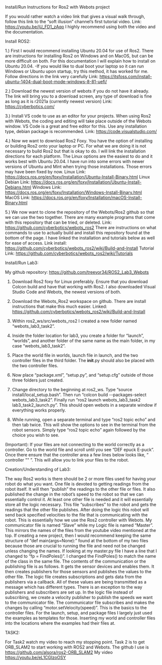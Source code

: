 Install/Run Instructions for Ros2 with Webots project

If you would rather watch a video link that gives a visual walk through, follow this link to the “soft illusion” channel’s first tutorial video. Link: https://youtu.be/jU_FD1_zAqo
I highly recommend using both the video and the documentation.

Install ROS2:

1.) First I would recommend installing Ubuntu 20.04 for use of Ros2. There are instructions for installing Ros2 on Windows and on MacOS, but can be more difficult on both. For this documentation I will explain how to install on Ubuntu 20.04. 
-If you would like to dual boot your laptop so it can run Windows or Ubuntu upon startup, try this method, it has worked for me. Follow directions in the link very carefully
 Link: https://itsfoss.com/install-ubuntu-1404-dual-boot-mode-windows-8-81-uefi/


2.) Download the newest version of webots if you do not have it already. The link will bring you to a download screen, any type of download is fine as long as it is r2021a (currently newest version)
Link: https://cyberbotics.com/


3.) Install VS code to use as an editor for your projects. When using Ros2 with Webots, the coding and editing will take place outside of the Webots window. VS Code is a great and free editor for this. Use any installation type, debian package is recommended. Link: https://code.visualstudio.com/


4.) Now we want to download Ros2 Foxy. You have the option of installing or building Ros2 onto your laptop or PC. For what we are doing it is not necessary to build Ros2 but that is okay to do. I will link the installation directions for each platform. The Linux options are the easiest to do and it works best with Ubuntu 20.04. I have run into some errors with newer versions of Ubuntu and Mint when trying those installations. Those errors may have been fixed by now.
Linux Link: https://docs.ros.org/en/foxy/Installation/Ubuntu-Install-Binary.html
Linux Debian Link: https://docs.ros.org/en/foxy/Installation/Ubuntu-Install-Debians.html
Windows Link: https://docs.ros.org/en/foxy/Installation/Windows-Install-Binary.html
MacOS Link: https://docs.ros.org/en/foxy/Installation/macOS-Install-Binary.html
 

5.) We now want to clone the repository of the Webots/Ros2 github so that we can use the two together. There are many example programs that come with this repository that can be tried, or deleted.
Link: https://github.com/cyberbotics/webots_ros2
There are instructions on what commands to use to actually build and install this repository found at the bottom of the page. I have linked the installation and tutorials below as well for ease of access.
Link install: https://github.com/cyberbotics/webots_ros2/wiki/Build-and-Install
Tutorial Link: https://github.com/cyberbotics/webots_ros2/wiki/Tutorials

Install/Run Lab3:

My github repository: https://github.com/treevor34/ROS2_Lab3_Webots

1) Download Ros2 foxy for Linux preferably. Ensure that you download Colcon build and have that working with Ros2. I also downloaded Visual Studio Code and Webots, the newest versions of both.

2) Download the Webots_Ros2 workspace on github. There are install instructions that make this much easier. Linked: https://github.com/cyberbotics/webots_ros2/wiki/Build-and-Install

3) Within ros2_ws/src/webots_ros2 I created a new folder named “webots_lab3_task2”.

4) Inside the folder location for lab3, you create a folder for “launch”, “worlds”, and another folder of the same name as the main folder, in my case “webots_lab3_task2”. 

5) Place the world file in worlds, launch file in launch, and the two controller files in the third folder. The __init__.py should also be placed with the two controller files.

6) Now place “package.xml”, “setup.py”, and “setup.cfg” outside of those three folders just created.

7) Change directory to the beginning at ros2_ws. Type “source install/local_setup.bash”. Then run “colcon build --packages-select webots_lab3_task2”. Finally run “ros2 launch webots_lab3_task2 lab3_task2_launch.py”. This should open webots in a separate window if everything works properly.

8) While running, open a separate terminal and type “ros2 topic echo” and then tab twice. This will show the options to see in the terminal from the robot sensors. Simply type “ros2 topic echo” again followed by the choice you wish to see.

(Important): If your files are not connecting to the world correctly as a controller. Go to the world file and scroll until you see “DEF epuck E-puck”. Once there ensure that the controller area a few lines below looks like, “    controller "<extern>"    ”. This will allow you to link your files to the robot.

Creation/Understanding of Lab3:

The way Ros2 works is there should be 2 or more files used for having your robot do what you want. One file is devoted to getting readings from the robot itself. It will then “publish” the readings to the other file or files. It also published the change in the robot’s speed to the robot so that we can essentially control it. At least one other file is needed and it will essentially store all the logic necessary. This file “subscribes” to the robot and gets the readings that the other file publishes. After doing the logic this robot will send back specified velocities to the file that is communicating with the robot. This is essentially how we use the Ros2 controller with Webots. My communicator file is named “Slave” while my Logic file is named “Master”. This mirrors the names of the files from the youtube video mentioned at the top. 
If creating a new project, then I would recommend keeping the same structure of “def main(args=None):” found at the bottom of my two files because those are crucial to running the file and need not be changed unless changing the names. If looking at my master.py file I have a line that I changed to “fp = FindPoles()”. I changed the FindPoles() to match the name of the class in the same file. 
The contents of the communication or the publishing file is as follows. It gets the sensor devices and enables them. It then creates publishers for those sensors and publishes the values to the other file. The logic file creates subscriptions and gets data from the publishers via a callback. All of these values are being transmitted as a message which has different types. There is an exception to the way publishers and subscribers are set up. In the logic file instead of subscribing, we create a velocity publisher to publish the speeds we want to the communicator file. The communicator file subscribes and makes the changes by calling “motor.setVelocity(speed)”. This is the basics to the controller files.
For the launch, setup, and package files I largely just used the examples as templates for those. Inserting my world and controller files into the locations where the examples had their files at.


TASK2:

For Task2 watch my video to reach my stopping point. Task 2 is to get ORB_SLAM2 to start working with ROS2 and Webots. The github I use is 
https://github.com/alsora/ros2-ORB_SLAM2
My video
https://youtu.be/eL1CGIzoOSY
